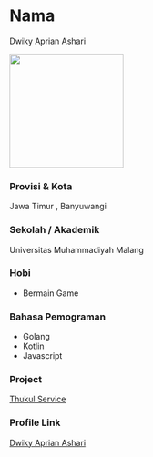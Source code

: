 # Nama
Dwiky Aprian Ashari

<img src="https://avatars.githubusercontent.com/u/55075488?v=4" width="200" height="200" align="center"/>

### Provisi & Kota

Jawa Timur , Banyuwangi

### Sekolah / Akademik
Universitas Muhammadiyah Malang

### Hobi

- Bermain Game


### Bahasa Pemograman 

- Golang
- Kotlin
- Javascript

### Project

[Thukul Service](https://github.com/aprian1337/thukul-service)

### Profile Link

[Dwiky Aprian Ashari](https://github.com/aprian1337)